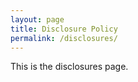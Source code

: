 ```yaml
---
layout: page
title: Disclosure Policy
permalink: /disclosures/
---
```


This is the disclosures page.